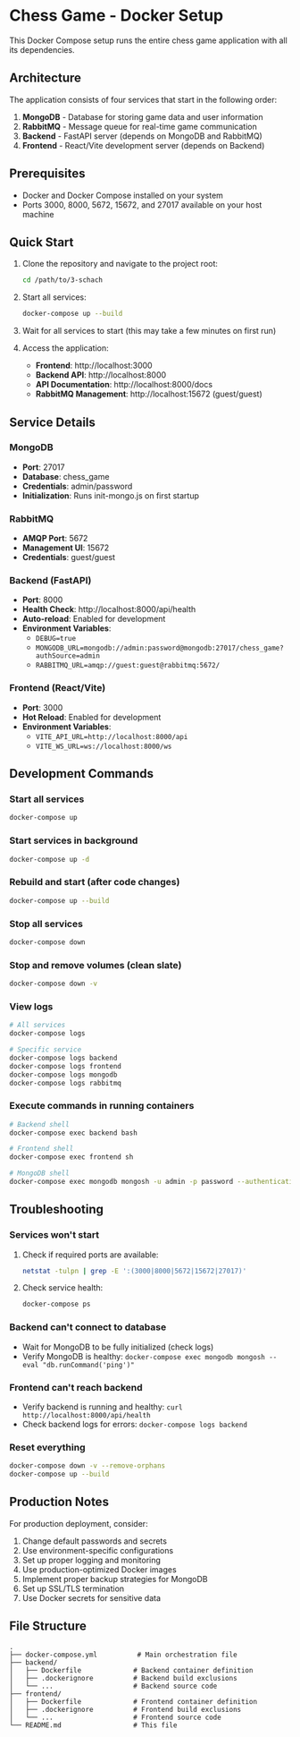 # Chess Game - Docker Setup

This Docker Compose setup runs the entire chess game application with all its dependencies.

## Architecture

The application consists of four services that start in the following order:

1. **MongoDB** - Database for storing game data and user information
2. **RabbitMQ** - Message queue for real-time game communication
3. **Backend** - FastAPI server (depends on MongoDB and RabbitMQ)
4. **Frontend** - React/Vite development server (depends on Backend)

## Prerequisites

- Docker and Docker Compose installed on your system
- Ports 3000, 8000, 5672, 15672, and 27017 available on your host machine

## Quick Start

1. Clone the repository and navigate to the project root:
   ```bash
   cd /path/to/3-schach
   ```

2. Start all services:
   ```bash
   docker-compose up --build
   ```

3. Wait for all services to start (this may take a few minutes on first run)

4. Access the application:
   - **Frontend**: http://localhost:3000
   - **Backend API**: http://localhost:8000
   - **API Documentation**: http://localhost:8000/docs
   - **RabbitMQ Management**: http://localhost:15672 (guest/guest)

## Service Details

### MongoDB
- **Port**: 27017
- **Database**: chess_game
- **Credentials**: admin/password
- **Initialization**: Runs init-mongo.js on first startup

### RabbitMQ
- **AMQP Port**: 5672
- **Management UI**: 15672
- **Credentials**: guest/guest

### Backend (FastAPI)
- **Port**: 8000
- **Health Check**: http://localhost:8000/api/health
- **Auto-reload**: Enabled for development
- **Environment Variables**:
  - `DEBUG=true`
  - `MONGODB_URL=mongodb://admin:password@mongodb:27017/chess_game?authSource=admin`
  - `RABBITMQ_URL=amqp://guest:guest@rabbitmq:5672/`

### Frontend (React/Vite)
- **Port**: 3000
- **Hot Reload**: Enabled for development
- **Environment Variables**:
  - `VITE_API_URL=http://localhost:8000/api`
  - `VITE_WS_URL=ws://localhost:8000/ws`

## Development Commands

### Start all services
```bash
docker-compose up
```

### Start services in background
```bash
docker-compose up -d
```

### Rebuild and start (after code changes)
```bash
docker-compose up --build
```

### Stop all services
```bash
docker-compose down
```

### Stop and remove volumes (clean slate)
```bash
docker-compose down -v
```

### View logs
```bash
# All services
docker-compose logs

# Specific service
docker-compose logs backend
docker-compose logs frontend
docker-compose logs mongodb
docker-compose logs rabbitmq
```

### Execute commands in running containers
```bash
# Backend shell
docker-compose exec backend bash

# Frontend shell
docker-compose exec frontend sh

# MongoDB shell
docker-compose exec mongodb mongosh -u admin -p password --authenticationDatabase admin
```

## Troubleshooting

### Services won't start
1. Check if required ports are available:
   ```bash
   netstat -tulpn | grep -E ':(3000|8000|5672|15672|27017)'
   ```

2. Check service health:
   ```bash
   docker-compose ps
   ```

### Backend can't connect to database
- Wait for MongoDB to be fully initialized (check logs)
- Verify MongoDB is healthy: `docker-compose exec mongodb mongosh --eval "db.runCommand('ping')"`

### Frontend can't reach backend
- Verify backend is running and healthy: `curl http://localhost:8000/api/health`
- Check backend logs for errors: `docker-compose logs backend`

### Reset everything
```bash
docker-compose down -v --remove-orphans
docker-compose up --build
```

## Production Notes

For production deployment, consider:

1. Change default passwords and secrets
2. Use environment-specific configurations
3. Set up proper logging and monitoring
4. Use production-optimized Docker images
5. Implement proper backup strategies for MongoDB
6. Set up SSL/TLS termination
7. Use Docker secrets for sensitive data

## File Structure

```
.
├── docker-compose.yml          # Main orchestration file
├── backend/
│   ├── Dockerfile             # Backend container definition
│   ├── .dockerignore          # Backend build exclusions
│   └── ...                    # Backend source code
├── frontend/
│   ├── Dockerfile             # Frontend container definition
│   ├── .dockerignore          # Frontend build exclusions
│   └── ...                    # Frontend source code
└── README.md                  # This file
```
